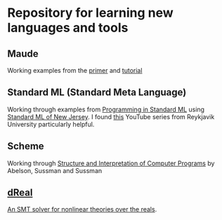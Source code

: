 Repository for learning new languages and tools
=

## Maude
Working examples from the [primer](http://maude.cs.uiuc.edu/primer/maude-primer.pdf) and [tutorial](http://maude.cs.uiuc.edu/maude1/tutorial/)

## Standard ML (Standard Meta Language)
Working through examples from [Programming in Standard ML](http://www.cs.cmu.edu/~rwh/isml/book.pdf) using
[Standard ML of New Jersey](https://www.smlnj.org/). I found [this](https://www.youtube.com/watch?v=2sqjUWGGzTo) YouTube series from Reykjavik University particularly helpful.

## Scheme
Working through [Structure and Interpretation of Computer Programs][sicp] by Abelson, Sussman and Sussman

[sicp]: https://mitpress.mit.edu/sicp/]

## [dReal](http://dreal.github.io/)
[An SMT solver for nonlinear theories over the reals](http://www.cs.cmu.edu/~sicung/papers/dReal.pdf).
